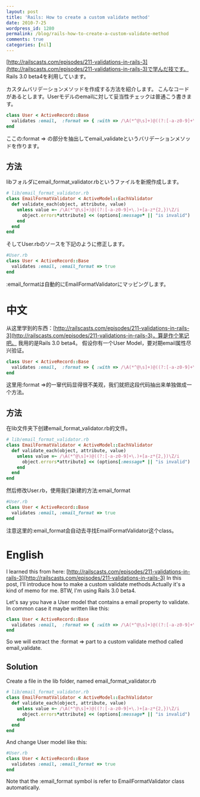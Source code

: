 ```yaml
---
layout: post
title: 'Rails: How to create a custom validate method'
date: 2010-7-25
wordpress_id: 1280
permalink: /blog/rails-how-to-create-a-custom-validate-method
comments: true
categories: [nil]
---
```

[http://railscasts.com/episodes/211-validations-in-rails-3](http://railscasts.com/episodes/211-validations-in-rails-3)で学んだ技です。
Rails 3.0 beta4を利用しています。

カスタムバリデーションメソッドを作成する方法を紹介します。
こんなコードがあるとします。Userモデルのemailに対して妥当性チェックは普通こう書きます。

```ruby
class User < ActiveRecord::Base
  validates :email,  :format => { :with => /\A(*^@\s]+)@((?:[-a-z0-9]+\.)+[a-z*{2,})\Z/i }
end

```

ここの:format => の部分を抽出してemail_validateというバリデーションメソッドを作ります。

## 方法
libフォルダにemail_format_validator.rbというファイルを新規作成します。

```ruby
# lib/email_format_validator.rb
class EmailFormatValidator < ActiveModel::EachValidator
  def validate_each(object, attribute, value)
    unless value =~ /\A(*^@\s]+)@((?:[-a-z0-9]+\.)+[a-z*{2,})\Z/i
      object.errors*attribute] << (options[:message* || "is invalid")
    end
  end
end

```

そしてUser.rbのソースを下記のように修正します。

```ruby
#User.rb
class User < ActiveRecord::Base
  validates :email, :email_format => true
end

```

:email_formatは自動的にEmailFormatValidatorにマッピングします。

# 中文
从这里学到的东西：[http://railscasts.com/episodes/211-validations-in-rails-3](http://railscasts.com/episodes/211-validations-in-rails-3)，算是作个笔记吧。
我用的是Rails 3.0 beta4。
假设你有一个User Model，要对期email属性尽兴验证。

```ruby
class User < ActiveRecord::Base
  validates :email,  :format => { :with => /\A(*^@\s]+)@((?:[-a-z0-9]+\.)+[a-z*{2,})\Z/i }
end

```

这里用:format =>的一窜代码显得很不美观，我们就把这段代码抽出来单独做成一个方法。

## 方法
在lib文件夹下创建email_format_validator.rb的文件。

```ruby
# lib/email_format_validator.rb
class EmailFormatValidator < ActiveModel::EachValidator
  def validate_each(object, attribute, value)
    unless value =~ /\A(*^@\s]+)@((?:[-a-z0-9]+\.)+[a-z*{2,})\Z/i
      object.errors*attribute] << (options[:message* || "is invalid")
    end
  end
end

```

然后修改User.rb，使用我们新建的方法:email_format

```ruby
#User.rb
class User < ActiveRecord::Base
  validates :email, :email_format => true
end

```

注意这里的:email_format会自动去寻找EmailFormatValidator这个class。

# English

I learned this from here: [http://railscasts.com/episodes/211-validations-in-rails-3](http://railscasts.com/episodes/211-validations-in-rails-3)
In this post, I'll introduce how to make a custom validate methods.Actually it's a kind of memo for me.
BTW, I'm using Rails 3.0 beta4.

Let's say you have a User model that contains a email property to validate. In common case it maybe written like this:

```ruby
class User < ActiveRecord::Base
  validates :email,  :format => { :with => /\A(*^@\s]+)@((?:[-a-z0-9]+\.)+[a-z*{2,})\Z/i }
end

```

So we will extract the :format => part to a custom validate method called email_validate.

## Solution
Create a file in the lib folder, named email_format_validator.rb

```ruby
# lib/email_format_validator.rb
class EmailFormatValidator < ActiveModel::EachValidator
  def validate_each(object, attribute, value)
    unless value =~ /\A(*^@\s]+)@((?:[-a-z0-9]+\.)+[a-z*{2,})\Z/i
      object.errors*attribute] << (options[:message* || "is invalid")
    end
  end
end

```

And change User model like this:

```ruby
#User.rb
class User < ActiveRecord::Base
  validates :email, :email_format => true
end

```

Note that the :email_format symbol is refer to EmailFormatValidator class automatically.
